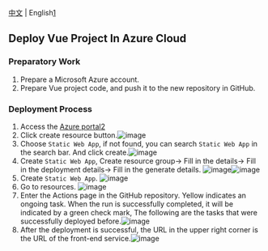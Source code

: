 [中文][1] | English[1]

## Deploy Vue Project In Azure Cloud

### Preparatory Work

1. Prepare a Microsoft Azure account.
2. Prepare Vue project code, and push it to the new repository in GitHub.

### Deployment Process

1. Access the [Azure portal][2][2]
2. Click create resource button.![image]( https://github.com/ineedahouse/markdownPhoto/blob/main/azure-deployment/front-end/1.png)
3. Choose `Static Web App`, if not found, you can search `Static Web App` in the search bar. And click create.![image]( https://github.com/ineedahouse/markdownPhoto/blob/main/azure-deployment/front-end/2.png)
4. Create `Static Web App`, Create resource group-> Fill in the details->  Fill in the deployment details->  Fill in the generate details. ![image]( https://github.com/ineedahouse/markdownPhoto/blob/main/azure-deployment/front-end/3.png)![image]( https://github.com/ineedahouse/markdownPhoto/blob/main/azure-deployment/front-end/4.png)
5. Create `Static Web App`. ![image]( https://github.com/ineedahouse/markdownPhoto/blob/main/azure-deployment/front-end/5.png)
6. Go to resources. ![image]( https://github.com/ineedahouse/markdownPhoto/blob/main/azure-deployment/front-end/6.png)
7. Enter the Actions page in the GitHub repository. Yellow indicates an ongoing task. When the run is successfully completed, it will be indicated by a green check mark, The following are the tasks that were successfully deployed before.![image]( https://github.com/ineedahouse/markdownPhoto/blob/main/azure-deployment/front-end/7.png)
8. After the deployment is successful, the URL in the upper right corner is the URL of the front-end service.![image]( https://github.com/ineedahouse/markdownPhoto/blob/main/azure-deployment/front-end/8.png)

[1]:  https://github.com/ineedahouse/azure-test-front-end/blob/master/README.md
[2]: https://portal.azure.com/

